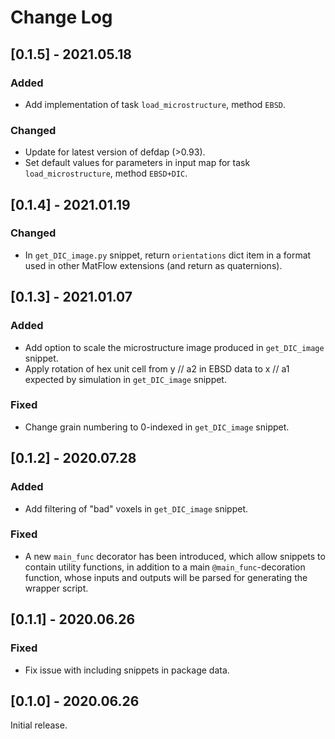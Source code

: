 # Change Log

## [0.1.5] - 2021.05.18

### Added

- Add implementation of task `load_microstructure`, method `EBSD`.

### Changed

- Update for latest version of defdap (>0.93).
- Set default values for parameters in input map for task `load_microstructure`, method `EBSD+DIC`.

## [0.1.4] - 2021.01.19

### Changed

- In `get_DIC_image.py` snippet, return `orientations` dict item in a format used in other MatFlow extensions (and return as quaternions).

## [0.1.3] - 2021.01.07

### Added

- Add option to scale the microstructure image produced in `get_DIC_image` snippet.
- Apply rotation of hex unit cell from y // a2 in EBSD data to x // a1 expected by simulation in `get_DIC_image` snippet.

### Fixed

- Change grain numbering to 0-indexed in `get_DIC_image` snippet.

## [0.1.2] - 2020.07.28

### Added

- Add filtering of "bad" voxels in `get_DIC_image` snippet.

### Fixed

- A new `main_func` decorator has been introduced, which allow snippets to contain utility functions, in addition to a main `@main_func`-decoration function, whose inputs and outputs will be parsed for generating the wrapper script.

## [0.1.1] - 2020.06.26

### Fixed

- Fix issue with including snippets in package data.

## [0.1.0] - 2020.06.26

Initial release.
